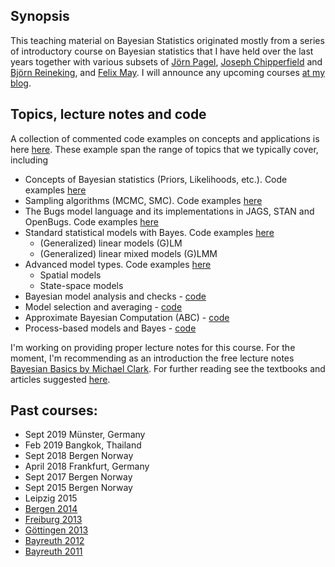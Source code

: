 ## Synopsis 

This teaching material on Bayesian Statistics originated mostly from a series of introductory course on Bayesian statistics that I have held over the last years together with various subsets of [Jörn Pagel](https://www.uni-hohenheim.de/person/joern-pagel), [Joseph Chipperfield](http://josephchipperfield.wordpress.com/) and [Björn Reineking](http://www.researchgate.net/profile/Bjoern_Reineking), and [Felix May](https://www.ufz.de/index.php?en=32342). I will announce any upcoming courses [at my blog](https://theoreticalecology.wordpress.com/).

## Topics, lecture notes and code

A collection of commented code examples on concepts and applications is here [here](https://github.com/florianhartig/LearningBayes/tree/master/CommentedCode). These example span the range of topics that we typically cover, including

* Concepts of Bayesian statistics (Priors, Likelihoods, etc.). Code examples [here](https://github.com/florianhartig/LearningBayes/tree/master/CommentedCode/01-Principles)
* Sampling algorithms (MCMC, SMC). Code examples [here](https://github.com/florianhartig/LearningBayes/tree/master/CommentedCode/02-Samplers)
* The Bugs model language and its implementations in JAGS, STAN and OpenBugs. Code examples [here](https://github.com/florianhartig/LearningBayes/tree/master/CommentedCode/03-Software)
* Standard statistical models with Bayes. Code examples [here](https://github.com/florianhartig/LearningBayes/tree/master/CommentedCode/04-StandardModels)
  * (Generalized) linear models (G)LM
  * (Generalized) linear mixed models (G)LMM
* Advanced model types. Code examples [here](https://github.com/florianhartig/LearningBayes/tree/master/CommentedCode/05-HierarchicalAndSpatialModels)
  * Spatial models 
  * State-space models 
* Bayesian model analysis and checks - [code](https://github.com/florianhartig/LearningBayes/tree/master/CommentedCode/06-BayesianModelChecking)
* Model selection and averaging - [code](https://github.com/florianhartig/LearningBayes/tree/master/CommentedCode/07-BayesianModelSelectionAveraging)
* Approximate Bayesian Computation (ABC) - [code](https://github.com/florianhartig/LearningBayes/tree/master/CommentedCode/08-ApproximateBayesian)
* Process-based models and Bayes - [code](https://github.com/florianhartig/LearningBayes/tree/master/CommentedCode/09-BayesAndProcessBasedModels)

I'm working on providing proper lecture notes for this course. For the moment, I'm recommending as an introduction the free lecture notes [Bayesian Basics by Michael Clark](https://sites.google.com/a/umich.edu/micl/miscfiles/IntroBayes.pdf). For further reading see the textbooks and articles suggested [here](https://github.com/florianhartig/LearningBayes/blob/master/LectureNotes/readings.md).

## Past courses:

* Sept 2019 Münster, Germany
* Feb 2019 Bangkok, Thailand
* Sept 2018 Bergen Norway
* April 2018 Frankfurt, Germany
* Sept 2017 Bergen Norway
* Sept 2015 Bergen Norway
* Leipzig 2015
* [Bergen 2014](https://theoreticalecology.wordpress.com/2014/09/24/back-from-bayes-iv/)
* [Freiburg 2013](https://theoreticalecology.wordpress.com/2013/08/06/back-from-bayes-again/)
* [Göttingen 2013](http://theoreticalecology.wordpress.com/2013/03/24/back-from-bayes/)
* [Bayreuth 2012](http://theoreticalecology.wordpress.com/2011/06/18/summer-school-in-bayreuth-2nd-5th-of-august-2011-an-introduction-to-bayesian-modeling-for-ecologists/)
* [Bayreuth 2011](http://theoreticalecology.wordpress.com/2012/07/17/summer-school-in-bayreuth-17th-21th-of-september-2012-an-introduction-to-bayesian-modeling-for-ecologists/)













